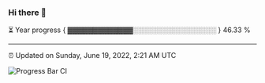 ### Hi there 👋

⏳ Year progress { ▓▓▓▓▓▓▓▓▓▓▓▓▓░░░░░░░░░░░░░░░░░ } 46.33 %

---

⏰ Updated on Sunday, June 19, 2022, 2:21 AM UTC

![Progress Bar CI](https://github.com/arthurbuhl/arthurbuhl/workflows/Progress%20Bar%20CI/badge.svg)
